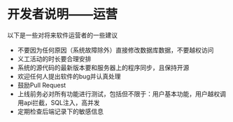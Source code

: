# 开发者说明——运营

以下是一些对将来软件运营者的一些建议

* 不要因为任何原因（系统故障除外）直接修改数据库数据，不要越权访问
* 义工活动的时长要合理安排
* 系统的源代码的最新版本要和服务器上的程序同步，且保持开源
* 欢迎任何人提出软件的bug并认真处理
* 鼓励Pull Request
* 上线前务必对所有功能进行测试，包括但不限于：用户基本功能，用户越权调用api拦截，SQL注入，高并发
* 定期检查后端记录下的敏感信息